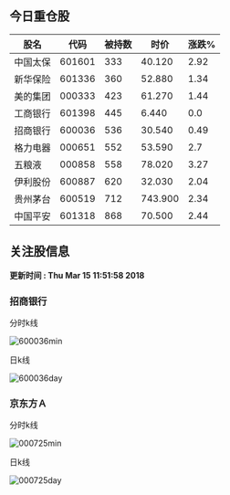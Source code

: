 
## 今日重仓股 

|股名|代码|被持数|时价|涨跌%|
|---|---|---|---|---|
|中国太保|601601|333|40.120|2.92|
|新华保险|601336|360|52.880|1.34|
|美的集团|000333|423|61.270|1.44|
|工商银行|601398|445|6.440|0.0|
|招商银行|600036|536|30.540|0.49|
|格力电器|000651|552|53.590|2.7|
|五粮液|000858|558|78.020|3.27|
|伊利股份|600887|620|32.030|2.04|
|贵州茅台|600519|712|743.900|2.34|
|中国平安|601318|868|70.500|2.44|

## 关注股信息
**更新时间 : Thu Mar 15 11:51:58 2018**
### 招商银行 
分时k线

![600036min](http://image.sinajs.cn/newchart/min/n/sh600036.gif)

日k线

![600036day](http://image.sinajs.cn/newchart/daily/n/sh600036.gif)

### 京东方Ａ 
分时k线

![000725min](http://image.sinajs.cn/newchart/min/n/sz000725.gif)

日k线

![000725day](http://image.sinajs.cn/newchart/daily/n/sz000725.gif)
